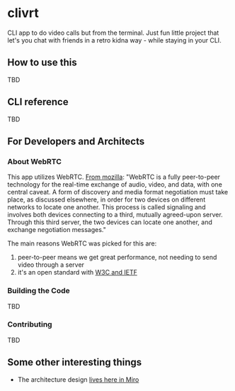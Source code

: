 # clivrt
CLI app to do video calls but from the terminal. Just fun little project that let's you chat with friends in a retro kidna way - while staying in your CLI. 
## How to use this
TBD

## CLI reference
TBD

## For Developers and Architects

### About WebRTC
This app utilizes WebRTC. [From mozilla](https://developer.mozilla.org/en-US/docs/Web/API/WebRTC_API/Signaling_and_video_calling): "WebRTC is a fully peer-to-peer technology for the real-time exchange of audio, video, and data, with one central caveat. A form of discovery and media format negotiation must take place, as discussed elsewhere, in order for two devices on different networks to locate one another. This process is called signaling and involves both devices connecting to a third, mutually agreed-upon server. Through this third server, the two devices can locate one another, and exchange negotiation messages."

The main reasons WebRTC was picked for this are:
1. peer-to-peer means we get great performance, not needing to send video through a server
2. it's an open standard with [W3C and IETF](https://www.w3.org/2021/01/pressrelease-webrtc-rec.html.en)

### Building the Code
TBD

### Contributing
TBD

## Some other interesting things
- The architecture design [lives here in Miro](https://miro.com/app/board/uXjVOZLd2gQ=/)